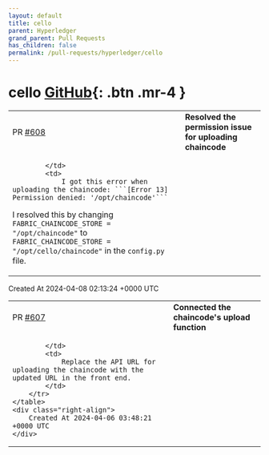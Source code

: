 ```yaml
---
layout: default
title: cello
parent: Hyperledger
grand_parent: Pull Requests
has_children: false
permalink: /pull-requests/hyperledger/cello
---
```


# cello <span class="fs-3 right-align">[GitHub](https://github.com/hyperledger/cello){: .btn .mr-4 }</span>


<div>
    <table>
        <tr>
            <td>
                PR <a href="https://github.com/hyperledger/cello/pull/608" class=".btn">#608</a>
            </td>
            <td>
                <b>
                    Resolved the permission issue for uploading chaincode
                </b>
            </td>
        </tr>
        <tr>
            <td>
                
            </td>
            <td>
                I got this error when uploading the chaincode: ```[Error 13] Permission denied: '/opt/chaincode'```
I resolved this by changing ```FABRIC_CHAINCODE_STORE = "/opt/chaincode"``` to ```FABRIC_CHAINCODE_STORE = "/opt/cello/chaincode"``` in the ```config.py``` file.
            </td>
        </tr>
    </table>
    <div class="right-align">
        Created At 2024-04-08 02:13:24 +0000 UTC
    </div>
</div>

<div>
    <table>
        <tr>
            <td>
                PR <a href="https://github.com/hyperledger/cello/pull/607" class=".btn">#607</a>
            </td>
            <td>
                <b>
                    Connected the chaincode's upload function
                </b>
            </td>
        </tr>
        <tr>
            <td>
                
            </td>
            <td>
                Replace the API URL for uploading the chaincode with the updated URL in the front end.
            </td>
        </tr>
    </table>
    <div class="right-align">
        Created At 2024-04-06 03:48:21 +0000 UTC
    </div>
</div>

